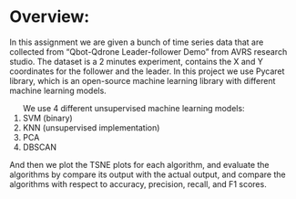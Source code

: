 <h1>Overview:</h1>
<pr>
In this assignment we are given a bunch of time series data that are collected from “Qbot-Qdrone Leader-follower Demo” from AVRS research studio. 
The dataset is a 2 minutes experiment, contains the X and Y coordinates for the follower and the leader.
In this project we use Pycaret library, which is an open-source machine learning library with different machine learning models.
</pr>
<ol>
We use 4 different unsupervised machine learning models:
<li>
	SVM (binary)
<li>
	KNN (unsupervised implementation)
<li>
	PCA
<li>
	DBSCAN
</ol>
And then we plot the TSNE plots for each algorithm, and evaluate the algorithms by compare its output with the actual output, and compare the algorithms with respect to accuracy, precision, recall, and F1 scores.
